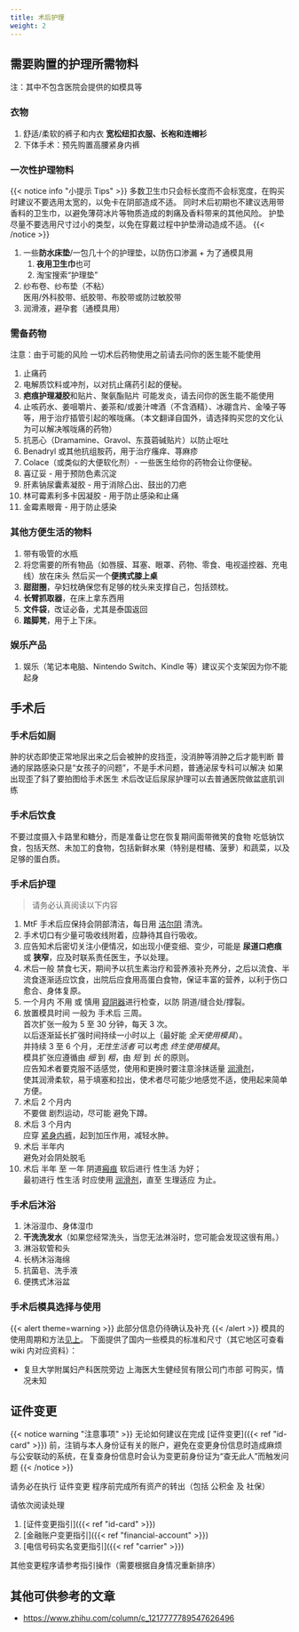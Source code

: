 ```yaml
---
title: 术后护理
weight: 2
---
```


## 需要购置的护理所需物料

注：其中不包含医院会提供的如模具等

### 衣物

1. 舒适/柔软的裤子和内衣 **宽松纽扣衣服、长袍和连帽衫**
1. 下体手术：预先购置高腰紧身内裤

### 一次性护理物料

{{< notice info "小提示 Tips" >}}
多数卫生巾只会标长度而不会标宽度，在购买时建议不要选用太宽的，以免卡在阴部造成不适。
同时术后初期也不建议选用带香料的卫生巾，以避免薄荷冰片等物质造成的刺痛及香料带来的其他风险。
护垫尽量不要选用尺寸过小的类型，以免在穿戴过程中护垫滑动造成不适。
{{< /notice >}}

1. 一些**防水床垫**/一包几十个的护理垫，以防伤口渗漏 + 为了通模具用
   1. **夜用卫生巾**也可
   1. 淘宝搜索“护理垫”
1. 纱布卷、纱布垫（不粘）\
   医用/外科胶带、纸胶带、布胶带或防过敏胶带
1. 润滑液，避孕套（通模具用）

### 需备药物

注意：由于可能的风险 一切术后药物使用之前请去问你的医生能不能使用

1. 止痛药
1. 电解质饮料或冲剂，以对抗止痛药引起的便秘。
1. **疤痕护理凝胶**和贴片、聚氨酯贴片 可能发炎，请去问你的医生能不能使用
1. 止咳药水、姜咀嚼片、姜茶和/或姜汁啤酒（不含酒精）、冰硼含片、金嗓子等等，用于治疗插管引起的喉咙痛。（本文翻译自国外，请选择购买您的文化认为可以解决喉咙痛的药物）
1. 抗恶心（Dramamine、Gravol、东莨菪碱贴片）以防止呕吐
1. Benadryl 或其他抗组胺药，用于治疗瘙痒、荨麻疹
1. Colace（或类似的大便软化剂）- 一些医生给你的药物会让你便秘。
1. 喜辽妥 - 用于预防色素沉淀
1. 肝素钠尿囊素凝胶 - 用于消除凸出、鼓出的刀疤
1. 林可霉素利多卡因凝胶 - 用于防止感染和止痛
1. 金霉素眼膏 - 用于防止感染

### 其他方便生活的物料

1. 带有吸管的水瓶
1. 将您需要的所有物品（如唇膜、耳塞、眼罩、药物、零食、电视遥控器、充电线）放在床头
   然后买一个**便携式膝上桌**
1. **甜甜圈**，孕妇枕确保您有足够的枕头来支撑自己，包括颈枕。
1. **长臂抓取器**，在床上拿东西用
1. **文件袋**，改证必备，尤其是泰国返回
1. **踏脚凳**，用于上下床。

### 娱乐产品

1. 娱乐（笔记本电脑、Nintendo Switch、Kindle 等）建议买个支架因为你不能起身

## 手术后

### 手术后如厕

肿的状态即使正常地尿出来之后会被肿的皮挡歪，没消肿等消肿之后才能判断
普通的尿路感染只是“女孩子的问题”，不是手术问题，普通泌尿专科可以解决
如果出现歪了斜了要拍图给手术医生
术后改证后尿尿护理可以去普通医院做盆底肌训练

### 手术后饮食

不要过度摄入卡路里和糖分，而是准备让您在恢复期间面带微笑的食物
吃低钠饮食，包括天然、未加工的食物，包括新鲜水果（特别是柑橘、菠萝）和蔬菜，以及足够的蛋白质。

### 手术后护理

> 请务必认真阅读以下内容

1. MtF 手术后应保持会阴部清洁，每日用 [洁尔阴](https://www.jd.com/pinpai/9251.html) 清洗。
1. 手术切口有少量可吸收线附着，应静待其自行吸收。
1. 应告知术后密切关注小便情况，如出现小便变细、变少，可能是 **尿道口疤痕** 或 **狭窄**，应及时联系责任医生，予以处理。
1. 术后一般 禁食七天，期间予以抗生素治疗和营养液补充养分，之后以流食、半流食逐渐适应饮食，出院后应食用高蛋白食物，保证丰富的营养，以利于伤口愈合、身体复原。
1. 一个月内 不用 或 慎用 [窥阴器][speculum]进行检查，以防 阴道/缝合处/撑裂。
1. <a id="srs-post"></a>放置模具时间 一般为 手术后 三周。\
   首次扩张一般为 5 至 30 分钟，每天 3 次。\
   以后逐渐延长扩强时间持续一小时以上（最好能 _全天使用模具_）。\
   并持续 3 至 6 个月，_无性生活者_ 可以考虑 _终生使用模具_。\
   模具扩张应遵循由 _细_ 到 _粗_，由 _短_ 到 _长_ 的原则。\
   应告知术者要克服不适感觉，使用和更换时要注意涂抹适量 [润滑剂][lubricant]，\
   使其润滑柔软，易于填塞和拉出，使术者尽可能少地感觉不适，使用起来简单方便。
1. 术后 2 个月内\
   不要做 剧烈运动，尽可能 避免下蹲。
1. 术后 3 个月内\
   应穿 [紧身内裤][tights]，起到加压作用，减轻水肿。
1. 术后 半年内\
   避免对会阴处脱毛
1. 术后 半年 至 一年 阴道[瘢痕][scar] 软后进行 性生活 为好；\
   最初进行 性生活 时应使用 [润滑剂][lubricant]，直至 生理适应 为止。

[speculum]: https://www.jd.com/xinghao/91928abd8366f92820dc.html
[tights]: https://search.jd.com/search?keyword=紧身内裤&cid3=9743
[lubricant]: https://search.jd.com/search?keyword=润滑剂&ev=3388_93492%5E3497_70697%5E
[scar]: https://baike.baidu.com/item/瘢痕

### 手术后沐浴

1. 沐浴湿巾、身体湿巾
1. **干洗洗发水**（如果您经常洗头，当您无法淋浴时，您可能会发现这很有用。）
1. 淋浴软管和头
1. 长柄沐浴海绵
1. 抗菌皂、洗手液
1. 便携式沐浴盆

### 手术后模具选择与使用

{{< alert theme=warning >}}
此部分信息仍待确认及补充
{{< /alert >}}
模具的使用周期和方法[见上](#srs-post)。
下面提供了国内一些模具的标准和尺寸（其它地区可查看 wiki 内对应资料）：

- 复旦大学附属妇产科医院旁边 上海医大生健经贸有限公司门市部 可购买，情况未知

## 证件变更

{{< notice warning "注意事项" >}}
无论如何建议在完成 [证件变更]({{< ref "id-card" >}}) 前，注销与本人身份证有关的账户，避免在变更身份信息时造成麻烦
与公安联动的系统，在复查身份信息时会认为变更前身份证为“查无此人”而触发问题
{{< /notice >}}

请务必在执行 证件变更 程序前完成所有资产的转出（包括 公积金 及 社保）

请依次阅读处理

1. [证件变更指引]({{< ref "id-card" >}})
1. [金融账户变更指引]({{< ref "financial-account" >}})
1. [电信号码实名变更指引]({{< ref "carrier" >}})

其他变更程序请参考指引操作（需要根据自身情况重新排序）

## 其他可供参考的文章

- <https://www.zhihu.com/column/c_1217777789547626496>
